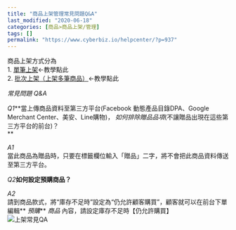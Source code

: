 ```yaml
---
title: "商品上架管理常見問題Q&A"
last_modified: "2020-06-18"
categories: [商品>商品上架/管理]
tags: []
permalink: "https://www.cyberbiz.io/helpcenter/?p=937"
---
```


商品上架方式分為  
1\. [單筆上架](https://www.cyberbiz.co/helpcenter/?p=894)←教學點此  
2\. [批次上架（上架多筆商品）](https://www.cyberbiz.co/helpcenter/?p=924)←教學點此  

_常見問題 Q&A_

_Q1_**當上傳商品資料至第三方平台(Facebook 動態產品目錄DPA、Google Merchant Center、美安、Line購物)，
_如何排除贈品品項_(不讓贈品出現在這些第三方平台的前台)？  
**

_A1_  
當此商品為贈品時，只要在標籤欄位輸入「贈品」二字，將不會把此商品資料傳送至第三方平台。

_Q2_**如何設定預購商品？**

_A2_  
請到商品款式，將“庫存不足時”設定為“仍允許顧客購買”，顧客就可以在前台下單 編輯** _預購_** _商品_ 內容，請設定庫存不足時【仍允許購買】  
![上架常見QA](https://www.cyberbiz.co/helpcenter/wp-content/uploads/2020/06/上架常見QA1.png)

